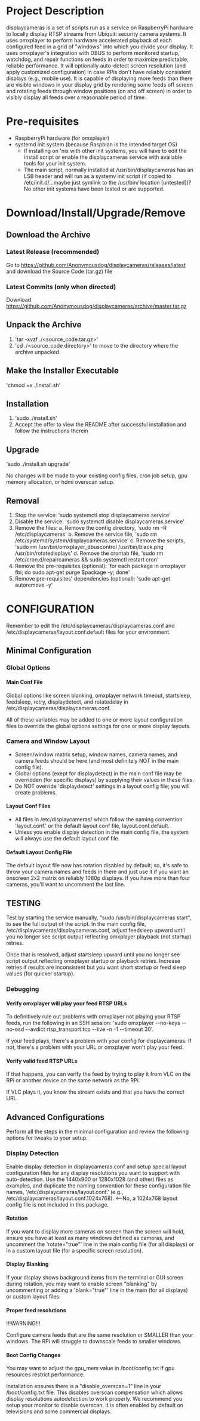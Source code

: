 # Project Description
displaycameras is a set of scripts run as a service on RaspberryPi hardware to locally display RTSP streams from Ubiquiti security camera systems.  It uses omxplayer to perform hardware accelerated playback of each configured feed in a grid of "windows" into which you divide your display.  It uses omxplayer's integration with DBUS to perform monitored startup, watchdog, and repair functions on feeds in order to maximize predictable, reliable performance.  It will optionally auto-detect screen resolution (and apply customized configuration) in case RPis don't have reliably consistent displays (e.g., mobile use).  It is capable of displaying more feeds than there are visible windows in your display grid by rendering some feeds off screen and rotating feeds through window positions (on and off screen) in order to visibly display all feeds over a reasonable period of time.

# Pre-requisites
* RaspberryPi hardware (for omxplayer)
* systemd init system (because Raspbian is the intended target OS)
  * If installing on 'nix with other init systems, you will have to edit the install script or enable the displaycameras service with available tools for your init system.
  * The main script, normally installed at /usr/bin/displaycameras has an LSB header and will run as a systemv init script (if copied to /etc/init.d/...maybe just symlink to the /usr/bin/ location [untested])?  No other init systems have been tested or are supported.

# Download/Install/Upgrade/Remove
## Download the Archive
### Latest Release (recommended)
Go to https://github.com/Anonymousdog/displaycameras/releases/latest and download the Source Code (tar.gz) file
### Latest Commits (only when directed)
Download https://github.com/Anonymousdog/displaycameras/archive/master.tar.gz

## Unpack the Archive
1. 'tar -xvzf ./<source_code.tar.gz>'
2. 'cd ./<source_code directory>' to move to the directory where the archive unpacked

## Make the Installer Executable
'chmod +x ./install.sh'

## Installation
1. 'sudo ./install.sh'
2. Accept the offer to view the README after successful installation and follow the instructions therein

## Upgrade
'sudo ./install.sh upgrade'

No changes will be made to your existing config files, cron job setup, gpu memory allocation, or hdmi overscan setup.

## Removal
1. Stop the service: 'sudo systemctl stop displaycameras.service'
2. Disable the service: 'sudo systemctl disable displaycameras.service'
3. Remove the files:
	a. Remove the config directory, 'sudo rm -R /etc/displaycameras'
	b. Remove the service file, 'sudo rm /etc/systemd/system/displaycameras.service'
	c. Remove the scripts, 'sudo rm /usr/bin/omxplayer_dbuscontrol /usr/bin/black.png /usr/bin/rotatedisplays'
	d. Remove the crontab file, 'sudo rm /etc/cron.d/repaircameras && sudo systemctl restart cron'
4. Remove the pre-requisites (optional): 'for each package in omxplayer fbi; do sudo apt-get purge $package -y; done'
5. Remove pre-requisites' dependencies (optional): 'sudo apt-get autoremove -y'

# CONFIGURATION
Remember to edit the /etc/displaycameras/displaycameras.conf and /etc/displaycameras/layout.conf.default files for your environment.

## Minimal Configuration

### Global Options
#### Main Conf File
Global options like screen blanking, omxplayer network timeout, startsleep, feedsleep, retry, displaydetect, and rotatedelay in /etc/displaycameras/displaycameras.conf.

All of these variables may be added to one or more layout configuration files to override the global options settings for one or more display layouts.

### Camera and Window Layout
* Screen/window matrix setup, window names, camera names, and camera feeds should be here (and most definitely NOT in the main config file).
* Global options (exept for displaydetect) in the main conf file may be overridden (for specific displays) by supplying their values in these files.
* Do NOT override 'displaydetect' settings in a layout config file; you will create problems.
#### Layout Conf Files
* All files in /etc/displaycameras/ which follow the naming convention 'layout.conf.<display resolution>' or the default layout conf file, layout.conf.default.
* Unless you enable display detection in the main config file, the system will always use the default layout conf file.
#### Default Layout Config File
The default layout file now has rotation disabled by default; so, it's safe to throw your camera names and feeds in there and just use it if you want an onscreen 2x2 matrix on reliably 1080p displays.  If you have more than four cameras, you'll want to uncomment the last line.

## TESTING
Test by starting the service manually, "sudo /usr/bin/displaycameras start", to see the full output of the script.  In the main config file, /etc/displaycameras/displaycameras.conf, adjust feedsleep upward until you no longer see script output reflecting omxplayer playback (not startup) retries.

Once that is resolved, adjust startsleep upward until you no longer see script output reflecting omxplayer startup or playback retries.  Increase retries if results are inconsistent but you want short startup or feed sleep values (for quicker startup).

### Debugging
#### Verify omxplayer will play your feed RTSP URLs
To definitively rule out problems with omxplayer not playing your RTSP feeds, run the following in an SSH session:
'sudo omxplayer --no-keys --no-osd --avdict rtsp_transport:tcp <camera feed URL> --live -n -1 --timeout 30'.  
	
If your feed plays, there's a problem with your config for displaycameras.  If not, there's a problem with your URL or omxplayer won't play your feed.
#### Verify valid feed RTSP URLs
If that happens, you can verify the feed by trying to play it from VLC on the RPi or another device on the same network as the RPi.

If VLC plays it, you know the stream exists and that you have the correct URL.

## Advanced Configurations
Perform all the steps in the minimal configuration and review the following options for tweaks to your setup.
### Display Detection
Enable display detection in displaycameras.conf and setup special layout configuration files for any display resolutions you want to support with auto-detection.  Use the 1440x900 or 1280x1028 (and other) files as examples, and duplicate the naming convention for these configuration file names, '/etc/displaycameras/layout.conf.<display resolution>' (e.g., /etc/displaycameras/layout.conf.1024x768). <--No, a 1024x768 layout config file is not included in this package.

#### Rotation
If you want to display more cameras on screen than the screen will hold, ensure you have at least as many windows defined as cameras, and uncomment the 'rotate="true"' line in the main config file (for all displays) or in a custom layout file (for a specific screen resolution).

#### Display Blanking
If your display shows background items from the terminal or GUI screen during rotation, you may want to enable screen "blanking" by uncommenting or adding a 'blank="true"' line in the main (for all displays) or custom layout files.

#### Proper feed resolutions
!!!WARNING!!!

Configure camera feeds that are the same resolution or SMALLER than your windows.  The RPi will struggle to downscale feeds to smaller windows.

#### Boot Config Changes
You may want to adjust the gpu_mem value in /boot/config.txt if gpu resources restrict performance.

Installation ensures there is a "disable_overscan=1" line in your /boot/config.txt file.  This disables overscan compensation which allows display resolutions autodetection to work properly.  We recommend you setup your monitor to disable overscan.  It is often enabled by default on televisions and some commercial displays.
